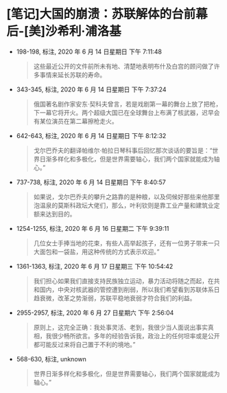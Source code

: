 # [笔记]大国的崩溃：苏联解体的台前幕后-[美]沙希利·浦洛基


-   198-198, 标注, 2020 年 6 月 14 日星期日 下午 7:11:48

    > 这些最近公开的文件前所未有地、清楚地表明布什及白宫的顾问做了许多事情来延长苏联的寿命。

-   343-345, 标注, 2020 年 6 月 14 日星期日 下午 7:37:24

    > 俄国著名剧作家安东·契科夫曾言，若是戏剧第一幕的舞台上放了把枪，下一幕它将开火。两个超级大国已在全球舞台上布满了核武器，迟早会有某位演员在第二幕擦枪走火。

-   642-643, 标注, 2020 年 6 月 14 日星期日 下午 8:12:32

    > 戈尔巴乔夫的翻译帕维尔·帕拉日琴科事后回忆那次谈话的要旨是：“世界日渐多样化和多极化，但是世界需要轴心，我们两个国家就能成为轴心。”

-   737-738, 标注, 2020 年 6 月 14 日星期日 下午 8:40:57

    > 如果说，戈尔巴乔夫的攀升之路靠的是种粮，以及伺候好那些来他那里泡温泉的莫斯科政坛大佬们，那么，叶利钦则是靠工业产量和建筑业定额来达到目的。

-   1254-1255, 标注, 2020 年 6 月 16 日星期二 下午 9:39:11

    > 几位女士手捧当地的花束，有些人高举起孩子，还有一位男子带来一只大面包和一袋盐，用这种传统的方式表示欢迎。”

-   1361-1363, 标注, 2020 年 6 月 17 日星期三 下午 10:54:42

    > 我们担心如果我们直接支持民族独立运动，暴力活动将随之而起，在共和国内，中央对核武器的管控遭到削弱，所以我们希望看到苏联体系日趋衰微，改革之势渐弱，苏联平稳地衰弱才符合我们的利益。

-   2955-2957, 标注, 2020 年 6 月 27 日星期六 下午 2:56:04

    > 原则上，这完全正确：我处事灵活、老到，我很少当人面说出事实真相，我很少畅所欲言。多年的经验告诉我，政治上的任何坦率或是公开都可能反过来将自己置于不利的境地。”

-   568-630, 标注, unknown

    > 世界日渐多样化和多极化，但是世界需要轴心，我们两个国家就能成为轴心。”

